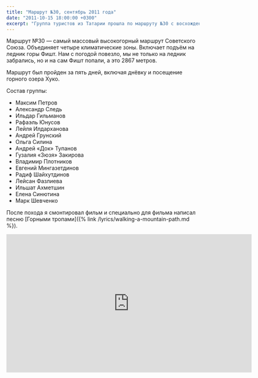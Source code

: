 ```yaml
---
title: "Маршрут №30, сентябрь 2011 года"
date: "2011-10-15 18:00:00 +0300"
excerpt: "Группа туристов из Татарии прошла по маршруту №30 с восхождением на Фишт в сентябре 2011 года."
---
```


Маршрут №30&nbsp;&mdash; самый массовый высокогорный маршрут Советского Союза. Объединяет четыре климатические зоны.
Включает подъём на ледник горы Фишт. Нам с погодой повезло, мы не только на ледник забрались, но и на сам Фишт попали, а это 2867 метров.

Маршрут был пройден за пять дней, включая днёвку и посещение горного озера Хуко.

Состав группы:

* Максим Петров
* Александр Следь
* Ильдар Гильманов
* Рафаэль Юнусов
* Лейля Илдарханова
* Андрей Грунский
* Ольга Силина
* Андрей &laquo;Док&raquo; Тупанов
* Гузалия &laquo;Зюзя&raquo; Закирова
* Владимир Плотников
* Евгений Мингазетдинов
* Радиф Шайхутдинов
* Лейсан Фазлиева
* Ильшат Ахметшин
* Елена Синютина
* Марк Шевченко

После похода я смонтировал фильм и специально для фильма написал песню [Горными тропами]({% link /lyrics/walking-a-mountain-path.md %}).

<div class="video-wrapper">
  <iframe src="https://vk.com/video_ext.php?oid=746350732&id=456239025&hd=1" width="640" height="360" allow="autoplay; encrypted-media; fullscreen; picture-in-picture;" frameborder="0" allowfullscreen></iframe>
</div>
